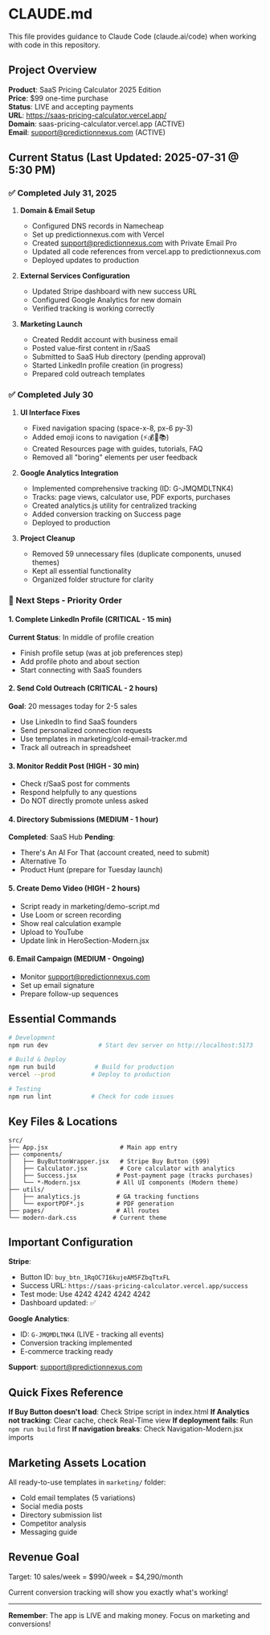 # CLAUDE.md

This file provides guidance to Claude Code (claude.ai/code) when working with code in this repository.

## Project Overview

**Product**: SaaS Pricing Calculator 2025 Edition  
**Price**: $99 one-time purchase  
**Status**: LIVE and accepting payments  
**URL**: https://saas-pricing-calculator.vercel.app/  
**Domain**: saas-pricing-calculator.vercel.app (ACTIVE)  
**Email**: support@predictionnexus.com (ACTIVE)

## Current Status (Last Updated: 2025-07-31 @ 5:30 PM)

### ✅ Completed July 31, 2025
1. **Domain & Email Setup**
   - Configured DNS records in Namecheap
   - Set up predictionnexus.com with Vercel
   - Created support@predictionnexus.com with Private Email Pro
   - Updated all code references from vercel.app to predictionnexus.com
   - Deployed updates to production

2. **External Services Configuration**
   - Updated Stripe dashboard with new success URL
   - Configured Google Analytics for new domain
   - Verified tracking is working correctly

3. **Marketing Launch**
   - Created Reddit account with business email
   - Posted value-first content in r/SaaS
   - Submitted to SaaS Hub directory (pending approval)
   - Started LinkedIn profile creation (in progress)
   - Prepared cold outreach templates

### ✅ Completed July 30
1. **UI Interface Fixes**
   - Fixed navigation spacing (space-x-8, px-6 py-3)
   - Added emoji icons to navigation (⚡💰🧮📚)
   - Created Resources page with guides, tutorials, FAQ
   - Removed all "boring" elements per user feedback

2. **Google Analytics Integration** 
   - Implemented comprehensive tracking (ID: G-JMQMDLTNK4)
   - Tracks: page views, calculator use, PDF exports, purchases
   - Created analytics.js utility for centralized tracking
   - Added conversion tracking on Success page
   - Deployed to production

3. **Project Cleanup**
   - Removed 59 unnecessary files (duplicate components, unused themes)
   - Kept all essential functionality
   - Organized folder structure for clarity

### 🚀 Next Steps - Priority Order

#### 1. **Complete LinkedIn Profile** (CRITICAL - 15 min)
**Current Status**: In middle of profile creation
- Finish profile setup (was at job preferences step)
- Add profile photo and about section
- Start connecting with SaaS founders

#### 2. **Send Cold Outreach** (CRITICAL - 2 hours)
**Goal**: 20 messages today for 2-5 sales
- Use LinkedIn to find SaaS founders
- Send personalized connection requests
- Use templates in marketing/cold-email-tracker.md
- Track all outreach in spreadsheet

#### 3. **Monitor Reddit Post** (HIGH - 30 min)
- Check r/SaaS post for comments
- Respond helpfully to any questions
- Do NOT directly promote unless asked

#### 4. **Directory Submissions** (MEDIUM - 1 hour)
**Completed**: SaaS Hub
**Pending**: 
- There's An AI For That (account created, need to submit)
- Alternative To
- Product Hunt (prepare for Tuesday launch)

#### 5. **Create Demo Video** (HIGH - 2 hours)
- Script ready in marketing/demo-script.md
- Use Loom or screen recording
- Show real calculation example
- Upload to YouTube
- Update link in HeroSection-Modern.jsx

#### 6. **Email Campaign** (MEDIUM - Ongoing)
- Monitor support@predictionnexus.com
- Set up email signature
- Prepare follow-up sequences

## Essential Commands

```bash
# Development
npm run dev              # Start dev server on http://localhost:5173

# Build & Deploy
npm run build           # Build for production
vercel --prod          # Deploy to production

# Testing
npm run lint           # Check for code issues
```

## Key Files & Locations

```
src/
├── App.jsx                    # Main app entry
├── components/
│   ├── BuyButtonWrapper.jsx   # Stripe Buy Button ($99)
│   ├── Calculator.jsx         # Core calculator with analytics
│   ├── Success.jsx           # Post-payment page (tracks purchases)
│   └── *-Modern.jsx          # All UI components (Modern theme)
├── utils/
│   ├── analytics.js          # GA tracking functions
│   └── exportPDF*.js         # PDF generation
├── pages/                    # All routes
└── modern-dark.css          # Current theme
```

## Important Configuration

**Stripe**:
- Button ID: `buy_btn_1RqOC7I6kujeAM5FZbqTtxFL`
- Success URL: `https://saas-pricing-calculator.vercel.app/success`
- Test mode: Use 4242 4242 4242 4242
- Dashboard updated: ✅

**Google Analytics**:
- ID: `G-JMQMDLTNK4` (LIVE - tracking all events)
- Conversion tracking implemented
- E-commerce tracking ready

**Support**: support@predictionnexus.com

## Quick Fixes Reference

**If Buy Button doesn't load**: Check Stripe script in index.html
**If Analytics not tracking**: Clear cache, check Real-Time view
**If deployment fails**: Run `npm run build` first
**If navigation breaks**: Check Navigation-Modern.jsx imports

## Marketing Assets Location

All ready-to-use templates in `marketing/` folder:
- Cold email templates (5 variations)
- Social media posts
- Directory submission list
- Competitor analysis
- Messaging guide

## Revenue Goal

Target: 10 sales/week = $990/week = $4,290/month

Current conversion tracking will show you exactly what's working!

---

**Remember**: The app is LIVE and making money. Focus on marketing and conversions!